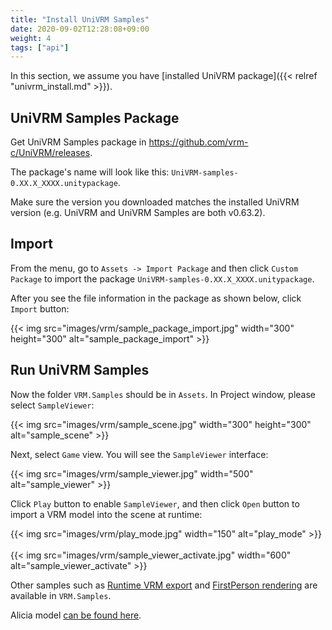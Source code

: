 ```yaml
---
title: "Install UniVRM Samples"
date: 2020-09-02T12:28:08+09:00
weight: 4
tags: ["api"]
---
```


In this section, we assume you have [installed UniVRM package]({{< relref "univrm_install.md" >}}).

## UniVRM Samples Package

Get UniVRM Samples package in https://github.com/vrm-c/UniVRM/releases.

The package's name will look like this: `UniVRM-samples-0.XX.X_XXXX.unitypackage`.

Make sure the version you downloaded matches the installed UniVRM version (e.g. UniVRM and UniVRM Samples are both v0.63.2).

## Import

From the menu, go to `Assets -> Import Package` and then click `Custom Package` to import the package `UniVRM-samples-0.XX.X_XXXX.unitypackage`.

After you see the file information in the package as shown below, click `Import` button:

{{< img src="images/vrm/sample_package_import.jpg" width="300" height="300" alt="sample_package_import" >}}

## Run UniVRM Samples

Now the folder `VRM.Samples` should be in `Assets`. In Project window, please select `SampleViewer`:

{{< img src="images/vrm/sample_scene.jpg" width="300" height="300" alt="sample_scene" >}}

Next, select `Game` view. You will see the `SampleViewer` interface:

{{< img src="images/vrm/sample_viewer.jpg" width="500" alt="sample_viewer" >}}

Click `Play` button to enable `SampleViewer`, and then click `Open` button to import a VRM model into the scene at runtime:

{{< img src="images/vrm/play_mode.jpg" width="150" alt="play_mode" >}}
<br>
<br>
{{< img src="images/vrm/sample_viewer_activate.jpg" width="600" alt="sample_viewer_activate" >}}

Other samples such as [Runtime VRM export](https://github.com/vrm-c/UniVRM/blob/master/Assets/VRM.Samples/Scripts/VRMRuntimeExporter.cs) and [FirstPerson rendering](https://github.com/vrm-c/UniVRM/blob/master/Assets/VRM.Samples/Scripts/VRMRuntimeLoader.cs) are available in `VRM.Samples`.

Alicia model [can be found here](https://github.com/vrm-c/UniVRM/blob/master/Tests/Models/Alicia_vrm-0.51/AliciaSolid_vrm-0.51.vrm).
